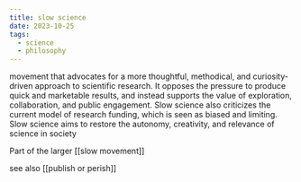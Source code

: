 ```yaml
---
title: slow science
date: 2023-10-25
tags:
  - science
  - philosophy
---
```

movement that advocates for a more thoughtful, methodical, and curiosity-driven approach to scientific research. It opposes the pressure to produce quick and marketable results, and instead supports the value of exploration, collaboration, and public engagement. Slow science also criticizes the current model of research funding, which is seen as biased and limiting. Slow science aims to restore the autonomy, creativity, and relevance of science in society

Part of the larger [[slow movement]]

see also [[publish or perish]]

